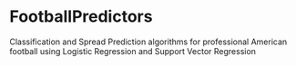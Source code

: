 # FootballPredictors
Classification and Spread Prediction algorithms for professional American football using Logistic Regression and Support Vector Regression
